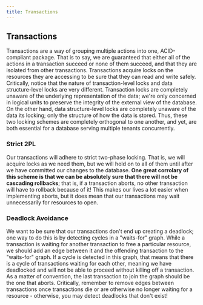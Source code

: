 ```yaml
---
title: Transactions
---
```


## Transactions

Transactions are a way of grouping multiple actions into one, ACID-compliant package. That is to say, we are guaranteed that either all of the actions in a transaction succeed or none of them succeed, and that they are isolated from other transactions. Transactions acquire locks on the resources they are accessing to be sure that they can read and write safely. Critically, notice that the nature of transaction-level locks and data structure-level locks are very different. Transaction locks are completely unaware of the underlying representation of the data; we're only concerned in logical units to preserve the integrity of the external view of the database. On the other hand, data structure-level locks are completely unaware of the data its locking; only the structure of how the data is stored. Thus, these two locking schemes are completely orthogonal to one another, and yet, are both essential for a database serving multiple tenants concurrently.

### Strict 2PL

Our transactions will adhere to strict two-phase locking. That is, we will acquire locks as we need them, but we will hold on to all of them until after we have committed our changes to the database. **One great corrolary of this scheme is that we can be absolutely sure that there will not be cascading rollbacks**; that is, if a transaction aborts, no other transaction will have to rollback because of it! This makes our lives a lot easier when implementing aborts, but it does mean that our transactions may wait unnecessarily for resources to open.

### Deadlock Avoidance

We want to be sure that our transactions don't end up creating a deadlock; one way to do this is by detecting cycles in a "waits-for" graph. While a transaction is waiting for another transaction to free a particular resource, we should add an edge between it and the offending transaction to the "waits-for" graph. If a cycle is detected in this graph, that means that there is a cycle of transactions waiting for each other, meaning we have deadlocked and will not be able to proceed without killing off a transaction. As a matter of convention, the last transaction to join the graph should be the one that aborts. Critically, remember to remove edges between transactions once transactions die or are otherwise no longer waiting for a resource - otherwise, you may detect deadlocks that don't exist!

